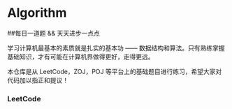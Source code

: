 # Algorithm

##每日一道题 && 天天进步一点点   

学习计算机最基本的素质就是扎实的基本功 —— 数据结构和算法。只有熟练掌握基础知识，才有可能在计算机界做得更好，走得更远。

本仓库是从 LeetCode，ZOJ，POJ 等平台上的基础题目进行练习，希望大家对代码加以指正和提议！

### LeetCode   


